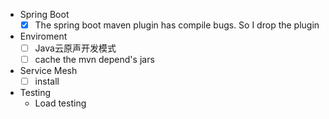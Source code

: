 - Spring Boot
  - [x] The spring boot maven plugin has compile bugs. So I drop the plugin

- Enviroment
  - [ ] Java云原声开发模式
  - [ ] cache the mvn depend's jars  

- Service Mesh
  - [ ] install
   
- Testing
  - Load testing
    
    
    
